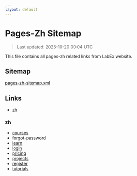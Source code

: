 ```yaml
---
layout: default
---
```


# Pages-Zh Sitemap

> Last updated: 2025-10-20 00:04 UTC

This file contains all pages-zh related links from LabEx website.

## Sitemap

[pages-zh-sitemap.xml](https://labex.io/pages-zh-sitemap.xml)

## Links

- [zh](https://labex.io/zh)

### zh

- [courses](https://labex.io/zh/courses)
- [forgot-password](https://labex.io/zh/forgot-password)
- [learn](https://labex.io/zh/learn)
- [login](https://labex.io/zh/login)
- [pricing](https://labex.io/zh/pricing)
- [projects](https://labex.io/zh/projects)
- [register](https://labex.io/zh/register)
- [tutorials](https://labex.io/zh/tutorials)
